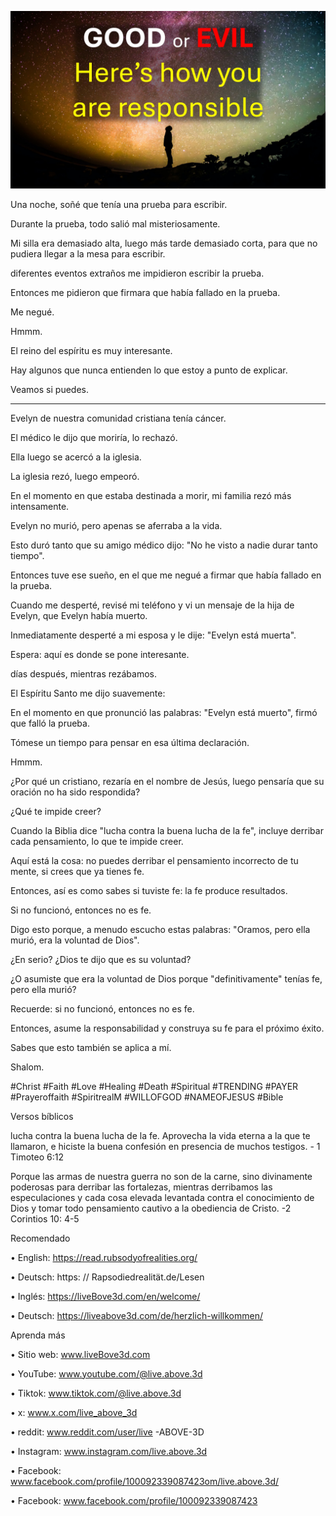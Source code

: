 ![Video cover image](../cover.jpg)

Una noche, soñé que tenía una prueba para escribir.

Durante la prueba, todo salió mal misteriosamente.

Mi silla era demasiado alta, luego más tarde demasiado corta, para que no pudiera llegar a la mesa para escribir.

diferentes eventos extraños me impidieron escribir la prueba.

Entonces me pidieron que firmara que había fallado en la prueba.

Me negué.

Hmmm.

El reino del espíritu es muy interesante.

Hay algunos que nunca entienden lo que estoy a punto de explicar.

Veamos si puedes.

---

Evelyn de nuestra comunidad cristiana tenía cáncer.

El médico le dijo que moriría, lo rechazó.

Ella luego se acercó a la iglesia.

La iglesia rezó, luego empeoró.

En el momento en que estaba destinada a morir, mi familia rezó más intensamente.

Evelyn no murió, pero apenas se aferraba a la vida.

Esto duró tanto que su amigo médico dijo: "No he visto a nadie durar tanto tiempo".

Entonces tuve ese sueño, en el que me negué a firmar que había fallado en la prueba.

Cuando me desperté, revisé mi teléfono y vi un mensaje de la hija de Evelyn, que Evelyn había muerto.

Inmediatamente desperté a mi esposa y le dije: "Evelyn está muerta".

Espera: aquí es donde se pone interesante.

días después, mientras rezábamos.

El Espíritu Santo me dijo suavemente:

En el momento en que pronunció las palabras: "Evelyn está muerto", firmó que falló la prueba.

Tómese un tiempo para pensar en esa última declaración.

Hmmm.

¿Por qué un cristiano, rezaría en el nombre de Jesús, luego pensaría que su oración no ha sido respondida?

¿Qué te impide creer?

Cuando la Biblia dice "lucha contra la buena lucha de la fe", incluye derribar cada pensamiento, lo que te impide creer.

Aquí está la cosa: no puedes derribar el pensamiento incorrecto de tu mente, si crees que ya tienes fe.

Entonces, así es como sabes si tuviste fe: la fe produce resultados.

Si no funcionó, entonces no es fe.

Digo esto porque, a menudo escucho estas palabras: "Oramos, pero ella murió, era la voluntad de Dios".

¿En serio? ¿Dios te dijo que es su voluntad?

¿O asumiste que era la voluntad de Dios porque "definitivamente" tenías fe, pero ella murió?

Recuerde: si no funcionó, entonces no es fe.

Entonces, asume la responsabilidad y construya su fe para el próximo éxito.

Sabes que esto también se aplica a mí.

Shalom.

#Christ #Faith #Love #Healing #Death #Spiritual #TRENDING #PAYER #Prayeroffaith #SpiritrealM #WILLOFGOD #NAMEOFJESUS ​​#Bible

Versos bíblicos

   lucha contra la buena lucha de la fe. Aprovecha la vida eterna a la que te llamaron, e hiciste la buena confesión en presencia de muchos testigos. - 1 Timoteo 6:12

Porque las armas de nuestra guerra no son de la carne, sino divinamente poderosas para derribar las fortalezas, mientras derribamos las especulaciones y cada cosa elevada levantada contra el conocimiento de Dios y tomar todo pensamiento cautivo a la obediencia de Cristo. -2 Corintios 10: 4-5

Recomendado

• English: https://read.rubsodyofrealities.org/

• Deutsch: https: // Rapsodiedrealität.de/Lesen

• Inglés: https://liveBove3d.com/en/welcome/

• Deutsch: https://liveabove3d.com/de/herzlich-willkommen/  

Aprenda más

• Sitio web: www.liveBove3d.com

• YouTube: www.youtube.com/@live.above.3d

  • Tiktok: www.tiktok.com/@live.above.3d

• x: www.x.com/live_above_3d

• reddit: www.reddit.com/user/live -ABOVE-3D

• Instagram: www.instagram.com/live.above.3d

• Facebook: www.facebook.com/profile/100092339087423om/live.above.3d/   

• Facebook: www.facebook.com/profile/100092339087423